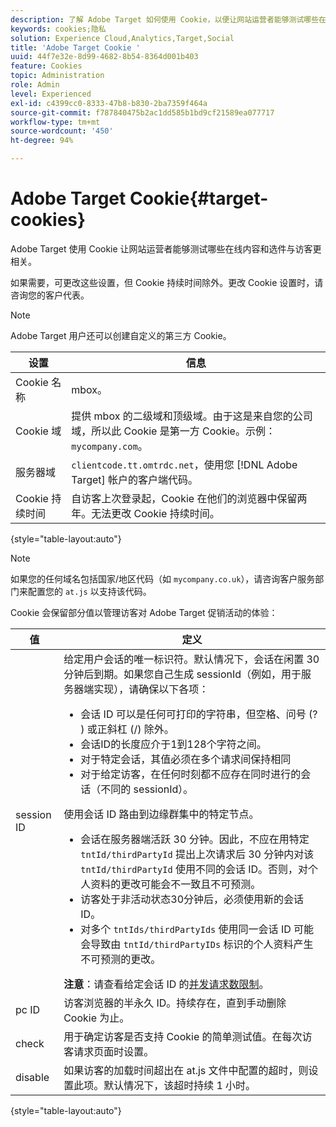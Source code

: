 ```yaml
---
description: 了解 Adobe Target 如何使用 Cookie，以便让网站运营者能够测试哪些在线内容和选件与访客更相关。
keywords: cookies;隐私
solution: Experience Cloud,Analytics,Target,Social
title: 'Adobe Target Cookie '
uuid: 44f7e32e-8d99-4682-8b54-8364d001b403
feature: Cookies
topic: Administration
role: Admin
level: Experienced
exl-id: c4399cc0-8333-47b8-b830-2ba7359f464a
source-git-commit: f787840475b2ac1dd585b1bd9cf21589ea077717
workflow-type: tm+mt
source-wordcount: '450'
ht-degree: 94%

---
```


# Adobe Target Cookie{#target-cookies}

Adobe Target 使用 Cookie 让网站运营者能够测试哪些在线内容和选件与访客更相关。

如果需要，可更改这些设置，但 Cookie 持续时间除外。更改 Cookie 设置时，请咨询您的客户代表。

>[!NOTE]
>
>Adobe Target 用户还可以创建自定义的第三方 Cookie。

| 设置 | 信息 |
| --- | --- |
| Cookie 名称 | mbox。 |
| Cookie 域 | 提供 mbox 的二级域和顶级域。由于这是来自您的公司域，所以此 Cookie 是第一方 Cookie。示例：`mycompany.com`。 |
| 服务器域 | `clientcode.tt.omtrdc.net`，使用您 [!DNL Adobe Target] 帐户的客户端代码。 |
| Cookie 持续时间 | 自访客上次登录起，Cookie 在他们的浏览器中保留两年。无法更改 Cookie 持续时间。 |

{style=&quot;table-layout:auto&quot;}

>[!NOTE]
>
>如果您的任何域名包括国家/地区代码（如 `mycompany.co.uk`），请咨询客户服务部门来配置您的 `at.js` 以支持该代码。

Cookie 会保留部分值以管理访客对 Adobe Target 促销活动的体验：

| 值 | 定义 |
| --- | --- |
| session ID | 给定用户会话的唯一标识符。默认情况下，会话在闲置 30 分钟后到期。如果您自己生成 sessionId（例如，用于服务器端实现），请确保以下各项：<ul><li>会话 ID 可以是任何可打印的字符串，但空格、问号 (? ) 或正斜杠 (/) 除外。</li><li>会话ID的长度应介于1到128个字符之间。</li><li>对于特定会话，其值必须在多个请求间保持相同</li><li>对于给定访客，在任何时刻都不应存在同时进行的会话（不同的 sessionId）。</li></ul>使用会话 ID 路由到边缘群集中的特定节点。<ul><li>会话在服务器端活跃 30 分钟。因此，不应在用特定 `tntId/thirdPartyId` 提出上次请求后 30 分钟内对该 `tntId/thirdPartyId` 使用不同的会话 ID。否则，对个人资料的更改可能会不一致且不可预测。</li><li>访客处于非活动状态30分钟后，必须使用新的会话ID。</li><li>对多个 `tntIds/thirdPartyIds` 使用同一会话 ID 可能会导致由 `tntId/thirdPartyIDs` 标识的个人资料产生不可预测的更改。</li></ul>**注意**：请查看给定会话 ID 的[并发请求数限制](https://experienceleague.adobe.com/docs/target/using/troubleshoot/target-limits.html?lang=en#content-delivery)。 |
| pc ID | 访客浏览器的半永久 ID。持续存在，直到手动删除 Cookie 为止。 |
| check | 用于确定访客是否支持 Cookie 的简单测试值。在每次访客请求页面时设置。 |
| disable | 如果访客的加载时间超出在 at.js 文件中配置的超时，则设置此项。默认情况下，该超时持续 1 小时。 |

{style=&quot;table-layout:auto&quot;}
